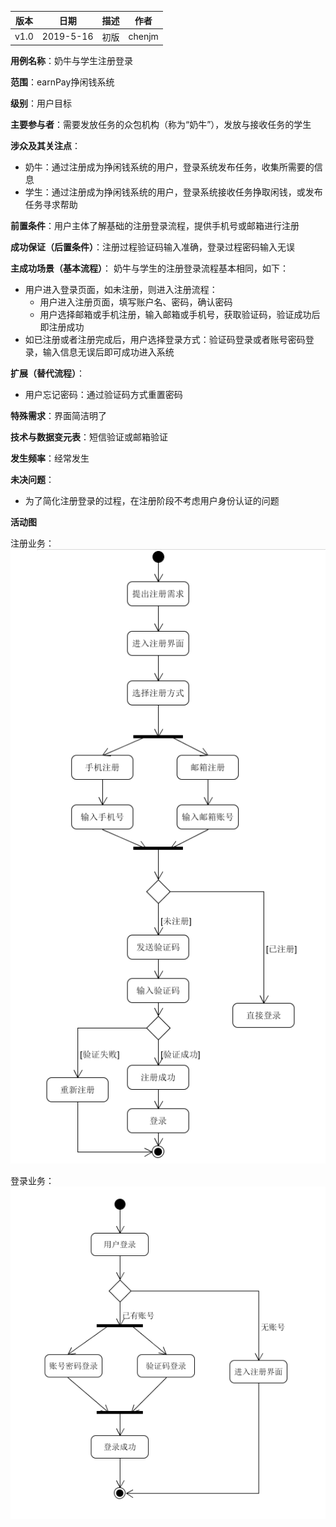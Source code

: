 | 版本 | 日期      | 描述 | 作者   |
| ---- | --------- | ---- | ------ |
| v1.0 | 2019-5-16 | 初版 | chenjm |

**用例名称**：奶牛与学生注册登录

**范围**：earnPay挣闲钱系统

**级别**：用户目标

**主要参与者**：需要发放任务的众包机构（称为“奶牛”），发放与接收任务的学生

**涉众及其关注点**：
* 奶牛：通过注册成为挣闲钱系统的用户，登录系统发布任务，收集所需要的信息
* 学生：通过注册成为挣闲钱系统的用户，登录系统接收任务挣取闲钱，或发布任务寻求帮助


**前置条件**：用户主体了解基础的注册登录流程，提供手机号或邮箱进行注册

**成功保证（后置条件）**：注册过程验证码输入准确，登录过程密码输入无误

**主成功场景（基本流程）**：
奶牛与学生的注册登录流程基本相同，如下：

* 用户进入登录页面，如未注册，则进入注册流程：
  * 用户进入注册页面，填写账户名、密码，确认密码
  * 用户选择邮箱或手机注册，输入邮箱或手机号，获取验证码，验证成功后即注册成功
* 如已注册或者注册完成后，用户选择登录方式：验证码登录或者账号密码登录，输入信息无误后即可成功进入系统

**扩展（替代流程）**：
* 用户忘记密码：通过验证码方式重置密码


**特殊需求**：界面简洁明了

**技术与数据变元表**：短信验证或邮箱验证

**发生频率**：经常发生

**未决问题**：
* 为了简化注册登录的过程，在注册阶段不考虑用户身份认证的问题

**活动图**

注册业务：
![register](/imgs/register.png)

登录业务：
![log-in](/imgs/log-in.png)
